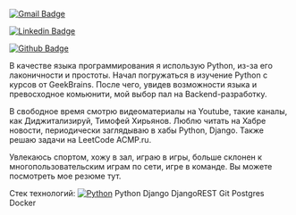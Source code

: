<p dir="auto"><a href="mailto:ovo.aroyan@mail.ru"><img src="https://camo.githubusercontent.com/4d0396aa4d1ae140105c0dc6cb0f399161fcbba6aa50a3a79cc38616d60332ce/68747470733a2f2f696d672e736869656c64732e696f2f62616467652f2d64656e7369766b6f323330364079616e6465782e72752d6331343433383f7374796c653d666c6174266c6f676f3d476d61696c266c6f676f436f6c6f723d7768697465266c696e6b3d6d61696c746f3a64656e7369766b6f323330364079616e6465782e7275" alt="Gmail Badge" data-canonical-src="https://img.shields.io/badge/-jhvjhb@yandex.ru-c14438?style=flat&amp;logo=Gmail&amp;logoColor=white&amp;link=mailto:ovo.aroyan@mail.ru" style="max-width: 100%;"></a>
  
<a href="https://www.linkedin.com/in/denissivko/" rel="nofollow"><img src="https://camo.githubusercontent.com/1265102505012a341cd86fa0d3a17565dba77974be09729120b0c551986cd5a6/68747470733a2f2f696d672e736869656c64732e696f2f62616467652f2d64656e69737369766b6f2d3030373262313f7374796c653d666c6174266c6f676f3d4c696e6b6564696e266c6f676f436f6c6f723d7768697465266c696e6b3d68747470733a2f2f7777772e6c696e6b6564696e2e636f6d2f696e2f64656e69737369766b6f2f" alt="Linkedin Badge" data-canonical-src="https://img.shields.io/badge/-denissivko-0072b1?style=flat&amp;logo=Linkedin&amp;logoColor=white&amp;link=https://www.linkedin.com/in/denissivko/" style="max-width: 100%;"></a> 
  
  <a href="https://www.github.com/DenisSivko/"><img src="https://camo.githubusercontent.com/bd193a85ffcb890fda6f3f53c2ff62f2c0e8b2ccff081543288066776c9903ca/68747470733a2f2f696d672e736869656c64732e696f2f62616467652f2d44656e69735369766b6f2d677265793f7374796c653d666c6174266c6f676f3d676974687562266c6f676f436f6c6f723d7768697465266c696e6b3d68747470733a2f2f6769746875622e636f6d2f44656e69735369766b6f2f" alt="Github Badge" data-canonical-src="https://img.shields.io/badge/-DenisSivko-grey?style=flat&amp;logo=github&amp;logoColor=white&amp;link=https://github.com/DenisSivko/" style="max-width: 100%;"></a> </p>
  
В качестве языка программирования я использую Python, из-за его лаконичности и простоты. Начал погружаться в изучение Python с курсов от 
GeekBrains. После чего, увидев возможности языка и превосходное комьюнити, мой выбор пал на Backend-разработку.

В свободное время смотрю видеоматериалы на Youtube, такие каналы, как Диджитализируй, Тимофей Хирьянов. Люблю читать на Хабре новости, периодически заглядываю в хабы Python, Django. Также решаю задачи на LeetCode ACMP.ru.

Увлекаюсь спортом, хожу в зал, играю в игры, больше склонен к многопользовательским играм по сети, игре в команде. 
Вы можете посмотреть мое резюме тут.

Стек технологий:
<a target="_blank" rel="noopener noreferrer nofollow" href="https://camo.githubusercontent.com/a1b2dac5667822ee0d98ae6d799da61987fd1658dfeb4d2ca6e3c99b1535ebd8/68747470733a2f2f696d672e736869656c64732e696f2f62616467652f707974686f6e2d3336373041303f7374796c653d666f722d7468652d6261646765266c6f676f3d707974686f6e266c6f676f436f6c6f723d666664643534"><img src="https://camo.githubusercontent.com/a1b2dac5667822ee0d98ae6d799da61987fd1658dfeb4d2ca6e3c99b1535ebd8/68747470733a2f2f696d672e736869656c64732e696f2f62616467652f707974686f6e2d3336373041303f7374796c653d666f722d7468652d6261646765266c6f676f3d707974686f6e266c6f676f436f6c6f723d666664643534" alt="Python" data-canonical-src="https://img.shields.io/badge/python-3670A0?style=for-the-badge&amp;logo=python&amp;logoColor=ffdd54" style="max-width: 100%;"></a>
Python Django DjangoREST Git Postgres Docker

